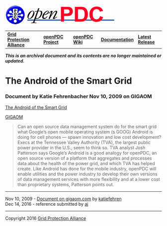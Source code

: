 [![The Open Source Phasor Data Concentrator](../openPDC_Logo.png)](../openPDC_Home.md "The Open Source Phasor Data Concentrator")

|   |   |   |   |   |
|---|---|---|---|---|
| **[Grid Protection Alliance](http://www.gridprotectionalliance.org "Grid Protection Alliance Home Page")** | **[openPDC Project](https://github.com/GridProtectionAlliance/openPDC "openPDC Project on GitHub")** | **[openPDC Wiki](../openPDC_Home.md "openPDC Wiki Home Page")** | **[Documentation](../openPDC_Documentation_Home.md "openPDC Documentation Home Page")** | **[Latest Release](https://github.com/GridProtectionAlliance/openPDC/releases "openPDC Releases Home Page")** |

***This is an archival document and its contents are no longer maintained or updated.***

# The Android of the Smart Grid

### Document by Katie Fehrenbacher Nov 10, 2009 on GIGAOM

[The Android of the Smart Grid](https://gigaom.com/2009/11/10/the-google-android-of-the-smart-grid-openpdc "https://gigaom.com/2009/11/10/the-google-android-of-the-smart-grid-openpdc")

[GIGAOM](https://gigaom.com/)

> Can an open source data management system do for the smart grid what Google’s open mobile operating system (s GOOG) Android is doing for cell phones — spawn innovation and low cost development? Execs at the Tennessee Valley Authority (TVA), the largest public power provider in the U.S., seem to think so. TVA analyst Josh Patterson says Google’s Android is a good analogy for openPDC, an open source version of a platform that aggregates and processes data about the health of the power grid, and which TVA has helped create. Like Android has done for the mobile industry, openPDC will enable utilities and the power industry to develop their own versions of data management services with more flexibility and at a lower cost than proprietary systems, Patterson points out.

---

Nov 10, 2009 - [Document on gigaom.com](https://gigaom.com/2009/11/10/the-google-android-of-the-smart-grid-openpdc) by [katiefehren](http://gigaom.com/author/katiefehren/)  
Dec 14, 2016 - reference submitted by [aj](https://github.com/ajstadlin)

---

Copyright 2016 [Grid Protection Alliance](http://www.gridprotectionalliance.org)
